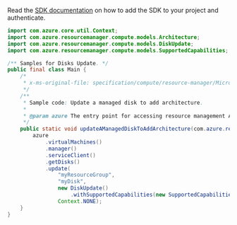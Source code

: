 Read the [SDK documentation](https://github.com/Azure/azure-sdk-for-java/blob/azure-resourcemanager_2.14.0/sdk/resourcemanager/azure-resourcemanager/README.md) on how to add the SDK to your project and authenticate.

```java
import com.azure.core.util.Context;
import com.azure.resourcemanager.compute.models.Architecture;
import com.azure.resourcemanager.compute.models.DiskUpdate;
import com.azure.resourcemanager.compute.models.SupportedCapabilities;

/** Samples for Disks Update. */
public final class Main {
    /*
     * x-ms-original-file: specification/compute/resource-manager/Microsoft.Compute/stable/2021-12-01/examples/UpdateAManagedDiskToAddArchitecture.json
     */
    /**
     * Sample code: Update a managed disk to add architecture.
     *
     * @param azure The entry point for accessing resource management APIs in Azure.
     */
    public static void updateAManagedDiskToAddArchitecture(com.azure.resourcemanager.AzureResourceManager azure) {
        azure
            .virtualMachines()
            .manager()
            .serviceClient()
            .getDisks()
            .update(
                "myResourceGroup",
                "myDisk",
                new DiskUpdate()
                    .withSupportedCapabilities(new SupportedCapabilities().withArchitecture(Architecture.ARM64)),
                Context.NONE);
    }
}
```
